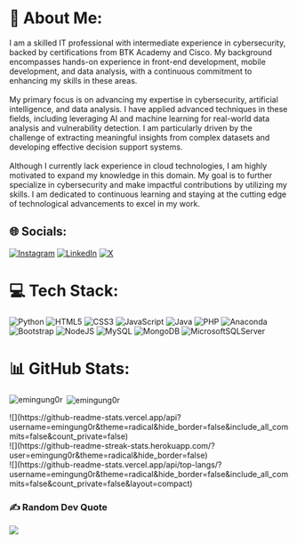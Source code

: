 # 💫 About Me:
I am a skilled IT professional with intermediate experience in cybersecurity, backed by certifications from BTK Academy and Cisco. My background encompasses hands-on experience in front-end development, mobile development, and data analysis, with a continuous commitment to enhancing my skills in these areas.<br><br>My primary focus is on advancing my expertise in cybersecurity, artificial intelligence, and data analysis. I have applied advanced techniques in these fields, including leveraging AI and machine learning for real-world data analysis and vulnerability detection. I am particularly driven by the challenge of extracting meaningful insights from complex datasets and developing effective decision support systems.<br><br>Although I currently lack experience in cloud technologies, I am highly motivated to expand my knowledge in this domain. My goal is to further specialize in cybersecurity and make impactful contributions by utilizing my skills. I am dedicated to continuous learning and staying at the cutting edge of technological advancements to excel in my work.


## 🌐 Socials:
[![Instagram](https://img.shields.io/badge/Instagram-%23E4405F.svg?logo=Instagram&logoColor=white)](https://instagram.com/emin.gung0r) [![LinkedIn](https://img.shields.io/badge/LinkedIn-%230077B5.svg?logo=linkedin&logoColor=white)](https://linkedin.com/in/emin.gung0r) [![X](https://img.shields.io/badge/X-black.svg?logo=X&logoColor=white)](https://x.com/emin.gung0r) 

# 💻 Tech Stack:
![Python](https://img.shields.io/badge/python-3670A0?style=for-the-badge&logo=python&logoColor=ffdd54) ![HTML5](https://img.shields.io/badge/html5-%23E34F26.svg?style=for-the-badge&logo=html5&logoColor=white) ![CSS3](https://img.shields.io/badge/css3-%231572B6.svg?style=for-the-badge&logo=css3&logoColor=white) ![JavaScript](https://img.shields.io/badge/javascript-%23323330.svg?style=for-the-badge&logo=javascript&logoColor=%23F7DF1E) ![Java](https://img.shields.io/badge/java-%23ED8B00.svg?style=for-the-badge&logo=openjdk&logoColor=white) ![PHP](https://img.shields.io/badge/php-%23777BB4.svg?style=for-the-badge&logo=php&logoColor=white) ![Anaconda](https://img.shields.io/badge/Anaconda-%2344A833.svg?style=for-the-badge&logo=anaconda&logoColor=white) ![Bootstrap](https://img.shields.io/badge/bootstrap-%238511FA.svg?style=for-the-badge&logo=bootstrap&logoColor=white) ![NodeJS](https://img.shields.io/badge/node.js-6DA55F?style=for-the-badge&logo=node.js&logoColor=white) ![MySQL](https://img.shields.io/badge/mysql-4479A1.svg?style=for-the-badge&logo=mysql&logoColor=white) ![MongoDB](https://img.shields.io/badge/MongoDB-%234ea94b.svg?style=for-the-badge&logo=mongodb&logoColor=white) ![MicrosoftSQLServer](https://img.shields.io/badge/Microsoft%20SQL%20Server-CC2927?style=for-the-badge&logo=microsoft%20sql%20server&logoColor=white)
# 📊 GitHub Stats:
<p><img align="left" src="https://github-readme-stats.vercel.app/api/top-langs?username=emingung0r&show_icons=true&locale=en&layout=compact" alt="emingung0r" /></p>

<p>&nbsp;<img align="center" src="https://github-readme-stats.vercel.app/api?username=emingung0r&show_icons=true&locale=en" alt="emingung0r" /></p>
![](https://github-readme-stats.vercel.app/api?username=emingung0r&theme=radical&hide_border=false&include_all_commits=false&count_private=false)<br/>
![](https://github-readme-streak-stats.herokuapp.com/?user=emingung0r&theme=radical&hide_border=false)<br/>
![](https://github-readme-stats.vercel.app/api/top-langs/?username=emingung0r&theme=radical&hide_border=false&include_all_commits=false&count_private=false&layout=compact)

### ✍️ Random Dev Quote
![](https://quotes-github-readme.vercel.app/api?type=vetical&theme=radical)

<!-- Proudly created with GPRM ( https://gprm.itsvg.in ) -->
